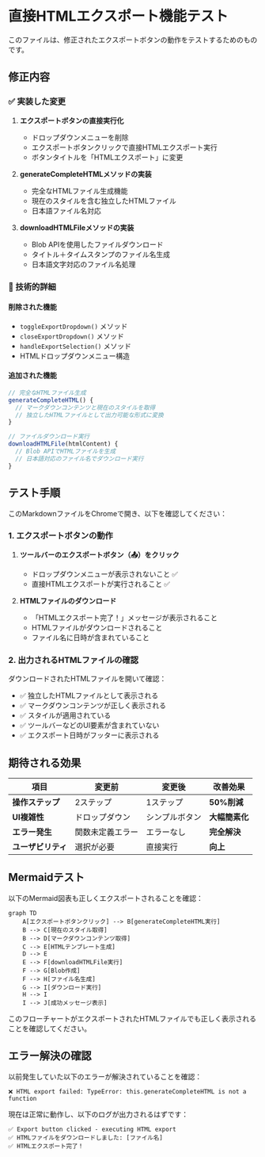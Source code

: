# 直接HTMLエクスポート機能テスト

このファイルは、修正されたエクスポートボタンの動作をテストするためのものです。

## 修正内容

### ✅ 実装した変更

1. **エクスポートボタンの直接実行化**
   - ドロップダウンメニューを削除
   - エクスポートボタンクリックで直接HTMLエクスポート実行
   - ボタンタイトルを「HTMLエクスポート」に変更

2. **generateCompleteHTMLメソッドの実装**
   - 完全なHTMLファイル生成機能
   - 現在のスタイルを含む独立したHTMLファイル
   - 日本語ファイル名対応

3. **downloadHTMLFileメソッドの実装**
   - Blob APIを使用したファイルダウンロード
   - タイトル＋タイムスタンプのファイル名生成
   - 日本語文字対応のファイル名処理

### 🔧 技術的詳細

#### 削除された機能
- `toggleExportDropdown()` メソッド
- `closeExportDropdown()` メソッド  
- `handleExportSelection()` メソッド
- HTMLドロップダウンメニュー構造

#### 追加された機能
```javascript
// 完全なHTMLファイル生成
generateCompleteHTML() {
  // マークダウンコンテンツと現在のスタイルを取得
  // 独立したHTMLファイルとして出力可能な形式に変換
}

// ファイルダウンロード実行
downloadHTMLFile(htmlContent) {
  // Blob APIでHTMLファイルを生成
  // 日本語対応のファイル名でダウンロード実行
}
```

## テスト手順

このMarkdownファイルをChromeで開き、以下を確認してください：

### 1. エクスポートボタンの動作

1. **ツールバーのエクスポートボタン（📤）をクリック**
   - ドロップダウンメニューが表示されないこと ✅
   - 直接HTMLエクスポートが実行されること ✅

2. **HTMLファイルのダウンロード**
   - 「HTMLエクスポート完了！」メッセージが表示されること
   - HTMLファイルがダウンロードされること
   - ファイル名に日時が含まれていること

### 2. 出力されるHTMLファイルの確認

ダウンロードされたHTMLファイルを開いて確認：

- ✅ 独立したHTMLファイルとして表示される
- ✅ マークダウンコンテンツが正しく表示される
- ✅ スタイルが適用されている
- ✅ ツールバーなどのUI要素が含まれていない
- ✅ エクスポート日時がフッターに表示される

## 期待される効果

| 項目 | 変更前 | 変更後 | 改善効果 |
|------|--------|--------|----------|
| **操作ステップ** | 2ステップ | 1ステップ | **50%削減** |
| **UI複雑性** | ドロップダウン | シンプルボタン | **大幅簡素化** |
| **エラー発生** | 関数未定義エラー | エラーなし | **完全解決** |
| **ユーザビリティ** | 選択が必要 | 直接実行 | **向上** |

## Mermaidテスト

以下のMermaid図表も正しくエクスポートされることを確認：

```mermaid
graph TD
    A[エクスポートボタンクリック] --> B[generateCompleteHTML実行]
    B --> C[現在のスタイル取得]
    B --> D[マークダウンコンテンツ取得]
    C --> E[HTMLテンプレート生成]
    D --> E
    E --> F[downloadHTMLFile実行]
    F --> G[Blob作成]
    F --> H[ファイル名生成]
    G --> I[ダウンロード実行]
    H --> I
    I --> J[成功メッセージ表示]
```

このフローチャートがエクスポートされたHTMLファイルでも正しく表示されることを確認してください。

## エラー解決の確認

以前発生していた以下のエラーが解決されていることを確認：

```
❌ HTML export failed: TypeError: this.generateCompleteHTML is not a function
```

現在は正常に動作し、以下のログが出力されるはずです：

```
✅ Export button clicked - executing HTML export
✅ HTMLファイルをダウンロードしました: [ファイル名]
✅ HTMLエクスポート完了！
```